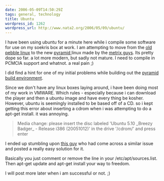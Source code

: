 ```yaml
---
date: 2006-05-09T14:50:29Z
tags: general, technology
title: Ubuntu
wordpress_id: 1262
wordpress_url: http://www.nata2.org/2006/05/09/ubuntu/
---
```


I have been using ubuntu for a minute here while i compile some software for use on my soekris box at work. I am attempting to move from the <a href="http://nycwireless.net/pebble/">old pebble linux</a> to the new <a href="http://pyramid.metrix.net/FrontPage">pyramid </a>linux made by the <a href="http://metrix.net/metrix/">metrix guys</a>. Its pretty dope so far. a lot more modern, but sadly not mature. I need to compile in PCMCIA support and whatnot. a real pain ;)

I did find a hint for one of my initial problems while building out the <a href="http://pyramid.metrix.net/FrontPage">pyramid</a> <a href="http://pyramid.metrix.net/BuildEnvironment">build environment</a>.

Since we don't have any linux boxes laying around, i have been doing most of my work in VMWARE. Which rules - especially because i can download the player and then a ubuntu image and have every thing be kosher. However, ubuntu is seemingly installed to be based off of a CD. so i kept getting this error about inserting a cdrom when i was attempting to do a apt-get install. it was annoying.
<blockquote>Media change: please insert the disc labeled
'Ubuntu 5.10 _Breezy Badger_ - Release i386 (20051012)'
in the drive '/cdrom/' and press enter</blockquote>
I ended up stumbling upon <a href="http://crschmidt.net/blog/categories/technology/planet-planet/">this guy</a> who had come across a similar issue and posted a really easy solution for it.

Basically you just comment or remove the line in your /etc/apt/sources.list. Then apt-get update and apt-get install your way to freedom.

I will post more later when i am successful or not. ;)
